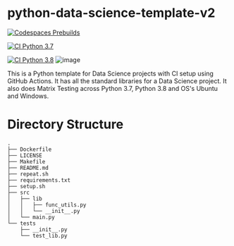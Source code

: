 # python-data-science-template-v2

[![Codespaces Prebuilds](https://github.com/nogibjj/python-data-science-template-v2/actions/workflows/codespaces/create_codespaces_prebuilds/badge.svg)](https://github.com/nogibjj/python-data-science-template-v2/actions/workflows/codespaces/create_codespaces_prebuilds) 

[![CI Python 3.7](https://github.com/nogibjj/IDS706-miniproject-week-4/actions/workflows/Python%203-7.yml/badge.svg)](https://github.com/nogibjj/IDS706-miniproject-week-4/actions/workflows/Python%203-7.yml)

[![CI Python 3.8](https://github.com/nogibjj/IDS706-miniproject-week-4/actions/workflows/Python%203-8.yml/badge.svg)](https://github.com/nogibjj/IDS706-miniproject-week-4/actions/workflows/Python%203-8.yml)
![image](https://github.com/nogibjj/IDS706-miniproject-week-4/assets/40233836/4667b9ba-ad20-42f2-aa0f-9adfdb5de3b1)


This is a Python template for Data Science projects with CI setup using GitHub Actions. It has all the standard libraries for a Data Science project.
It also does Matrix Testing across Python 3.7, Python 3.8 and OS's Ubuntu and Windows. 

# Directory Structure
```
.
├── Dockerfile
├── LICENSE
├── Makefile
├── README.md
├── repeat.sh
├── requirements.txt
├── setup.sh
├── src
│   ├── lib
│   │   ├── func_utils.py
│   │   └── __init__.py
│   └── main.py
└── tests
    ├── __init__.py
    └── test_lib.py
```
